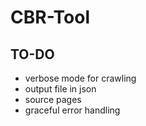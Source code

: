 # CBR-Tool
## TO-DO
- verbose mode for crawling
- output file in json
- source pages
- graceful error handling
